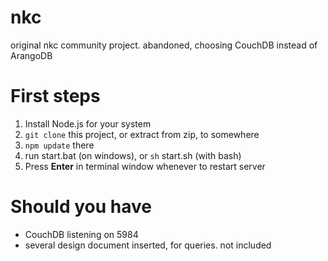 # nkc
original nkc community project.
abandoned, choosing CouchDB instead of ArangoDB

# First steps
  1. Install Node.js for your system
  2. `git clone` this project, or extract from zip, to somewhere
  3. `npm update` there
  4. run start.bat (on windows), or `sh` start.sh (with bash)
  5. Press **Enter** in terminal window whenever to restart server

# Should you have
  - CouchDB listening on 5984
  - several design document inserted, for queries. not included
